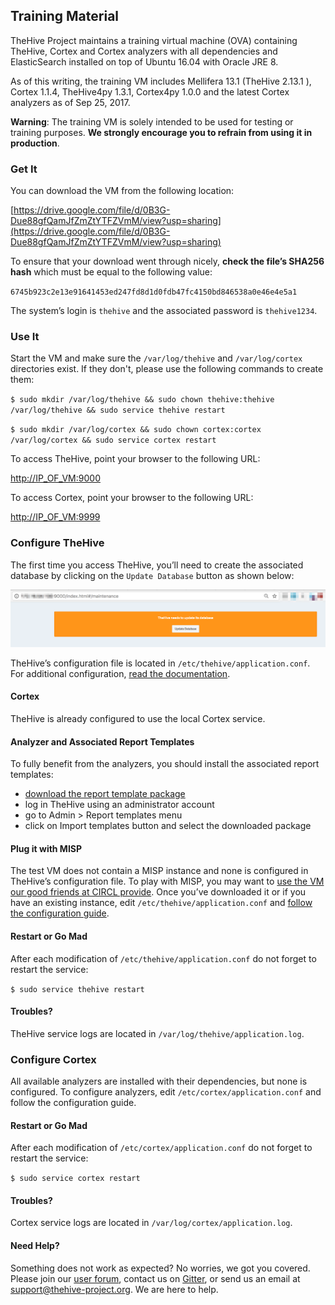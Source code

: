 ## Training Material
TheHive Project maintains a training virtual machine (OVA) containing TheHive, Cortex and Cortex analyzers with all dependencies and ElasticSearch installed on top of Ubuntu 16.04 with Oracle JRE 8.

As of this writing, the training VM includes Mellifera 13.1 (TheHive 2.13.1 ), Cortex 1.1.4, TheHive4py 1.3.1, Cortex4py 1.0.0 and the latest Cortex analyzers as of Sep 25, 2017.

**Warning**: The training VM is solely intended to be used for testing or training purposes. **We strongly encourage you to refrain from using it in production**.

### Get It

You can download the VM from the following location:

[https://drive.google.com/file/d/0B3G-Due88gfQamJfZmZtYTFZVmM/view?usp=sharing](https://drive.google.com/file/d/0B3G-Due88gfQamJfZmZtYTFZVmM/view?usp=sharing)

To ensure that your download went through nicely, **check the file’s SHA256 hash** which must be equal to the following value:


`6745b923c2e13e91641453ed247fd8d1d0fdb47fc4150bd846538a0e46e4e5a1`

The system’s login is `thehive` and the associated password is `thehive1234`.

### Use It

Start the VM and make sure the `/var/log/thehive` and `/var/log/cortex` directories exist. If they don't, please use the following commands to create them:

`$ sudo mkdir /var/log/thehive && sudo chown thehive:thehive /var/log/thehive && sudo service thehive restart` 

`$ sudo mkdir /var/log/cortex && sudo chown cortex:cortex /var/log/cortex && sudo service cortex restart`

To access TheHive, point your browser to the following URL:

[http://IP_OF_VM:9000](http://IP_OF_VM:9000)

To access Cortex, point your browser to the following URL:

[http://IP_OF_VM:9999](http://IP_OF_VM:9999)

### Configure TheHive

The first time you access TheHive, you’ll need to create the associated database by clicking on the `Update Database` button as shown below:

![](images/thehive-first-access_screenshot.png)

TheHive’s configuration file is located in `/etc/thehive/application.conf`. For additional configuration, [read the documentation](https://github.com/CERT-BDF/TheHiveDocs).

#### Cortex

TheHive is already configured to use the local Cortex service.

#### Analyzer and Associated Report Templates

To fully benefit from the analyzers, you should install the associated report templates:

- [download the report template package](https://dl.bintray.com/cert-bdf/thehive/report-templates.zip)
- log in TheHive using an administrator account
- go to Admin > Report templates menu
- click on Import templates button and select the downloaded package


#### Plug it with MISP

The test VM does not contain a MISP instance and none is configured in TheHive’s configuration file.  To play with MISP, you may want to [use the VM our good friends at CIRCL provide](https://www.circl.lu/services/misp-training-materials/).  Once you’ve downloaded it or if you have an existing instance, edit `/etc/thehive/application.conf` and [follow the configuration guide](https://github.com/CERT-BDF/TheHiveDocs/blob/master/admin/configuration.md#7-misp).

#### Restart or Go Mad

After each modification of `/etc/thehive/application.conf` do not forget to restart the service:

`$ sudo service thehive restart`

#### Troubles?

TheHive service logs are located in `/var/log/thehive/application.log`.

### Configure Cortex

All available analyzers are installed with their dependencies, but none is configured. To configure analyzers, edit `/etc/cortex/application.conf` and follow the configuration guide.

#### Restart or Go Mad

After each modification of `/etc/cortex/application.conf` do not forget to restart the service:

`$ sudo service cortex restart`

#### Troubles?

Cortex service logs are located in `/var/log/cortex/application.log`.

#### Need Help?

Something does not work as expected? No worries, we got you covered. Please join our  [user forum](https://groups.google.com/a/thehive-project.org/forum/#!forum/users), contact us on [Gitter](https://gitter.im/TheHive-Project/TheHive), or send us an email at [support@thehive-project.org](mailto:support@thehive-project.org). We are here to help.
